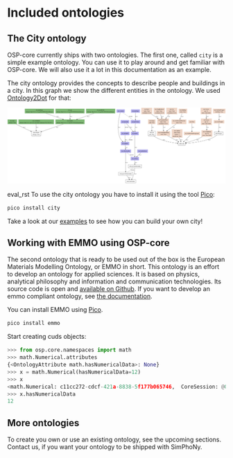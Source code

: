 # Included ontologies

## The City ontology

OSP-core currently ships with two ontologies.
The first one, called `city` is a simple example ontology.
You can use it to play around and get familiar with OSP-core.
We will also use it a lot in this documentation as an example.

The city ontology provides the concepts to describe people and
buildings in a city. In this graph we show the different entities in the
ontology. We used [Ontology2Dot](utils.md#ontology2dot) for that:

![ontology2dot sample image](./_static/img/ontology2dot.png)

eval_rst
To use the city ontology you have to install it using the tool [Pico](utils.md#pico-installs-cuds-ontologies):

```sh
pico install city
```

Take a look at our [examples](jupyter/cuds-api.md) to see how you can build your own city!

## Working with EMMO using OSP-core

The second ontology that is ready to be used out of the box is the European
Materials Modelling Ontology, or EMMO in short. This ontology is an effort
to develop an ontology for applied sciences. It is based on physics,
analytical philosophy and information and communication technologies.
Its source code is open and [available on Github](https://github.com/emmo-repo/EMMO).
If you want to develop an emmo compliant ontology, see [the documentation](https://ontology.pages.fraunhofer.de/documentation/latest/).

You can install EMMO using [Pico](utils.md#pico-installs-cuds-ontologies).

```sh
pico install emmo
```

Start creating cuds objects:

```py
>>> from osp.core.namespaces import math
>>> math.Numerical.attributes
{<OntologyAttribute math.hasNumericalData>: None}
>>> x = math.Numerical(hasNumericalData=12)
>>> x
<math.Numerical: c11cc272-cdcf-421a-8838-5f177b065746,  CoreSession: @0x7f1987173190>
>>> x.hasNumericalData
12
```

## More ontologies

To create you own or use an existing ontology, see the upcoming sections.
Contact us, if you want your ontology to be shipped with SimPhoNy.
